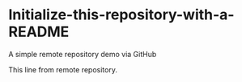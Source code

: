 # Initialize-this-repository-with-a-README
A simple remote repository demo via GitHub

This line from remote repository.
